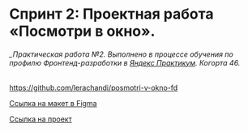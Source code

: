 # Спринт 2: Проектная работа «Посмотри в окно».
###### _Практическая работа №2. Выполнено в процессе обучения по профилю Фронтенд-разработки в [Яндекс Практикум](https://www.praktikum.yandex.ru). Когорта 46.

https://github.com/lerachandi/posmotri-v-okno-fd

[Ссылка на макет в Figma](https://www.figma.com/design/vCfXwrcREKdx7cs4aJuHPg/FD--2-спринт.-Проектная-работа?node-id=1-214&t=pusfGggLSfWEBrda-0)

[Ссылка на проект](https://lerachandi.github.io/posmotri-v-okno-fd/)